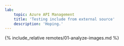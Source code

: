 ```yaml
---
lab:
    topic: Azure API Management
    title: 'Testing include from external source'
    description: 'Hoping.'
---
```


{% include_relative remotes/01-analyze-images.md %}


